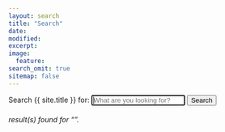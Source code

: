 ```yaml
---
layout: search
title: "Search"
date: 
modified:
excerpt:
image:
  feature:
search_omit: true
sitemap: false
---
```

  
<!-- Search form -->
<form method="get" action="{{ site.url }}/search/" data-search-form class="simple-search">
  <label for="q">Search {{ site.title }} for:</label>
  <input type="search" name="q" id="q" placeholder="What are you looking for?" data-search-input id="goog-wm-qt" autofocus />
  <input type="submit" value="Search" id="goog-wm-sb" />
</form>

<!-- Search results placeholder -->
<h6 data-search-found>
  <span data-search-found-count></span> result(s) found for &ldquo;<span data-search-found-term></span>&rdquo;.
</h6>
<ul class="post-list" data-search-results></ul>

<!-- Search result template -->
<script type="text/x-template" id="search-result">
  <li><article><a href="##Url##">##Title##<span class="entry-date"><time datetime="##Date##">##Date##</time></span></a></article></li>
      <div class="entry-meta-small">
      <span><i class="fa fa-angle-double-right"></i>&nbsp;##Category##</span>
	  <span><i class="fa fa-tags"></i>&nbsp;##Tags##</span>
	  </div>
  <span class="excerpt">##Excerpt##</span>
	  <br><br>  
</script>
